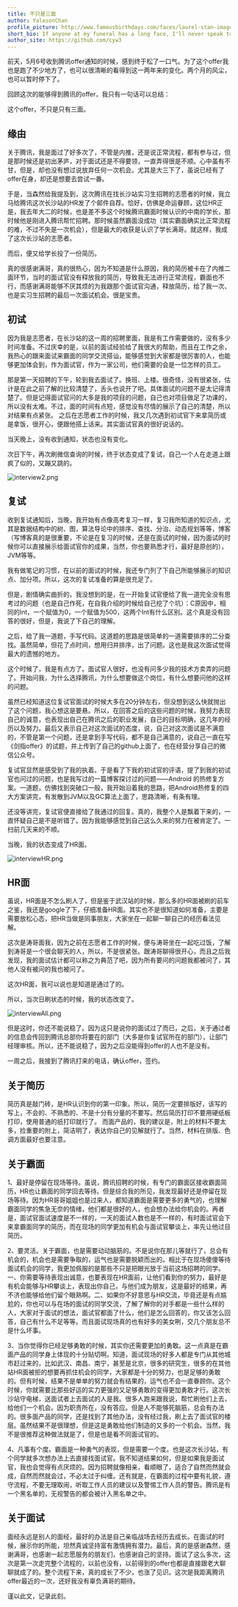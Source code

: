 ```yaml
---
title: 不只是三面
author: YalesonChan
profile_picture: http://www.famousbirthdays.com/faces/laurel-stan-image.jpg
short_bio: If anyone at my funeral has a long face, I'll never speak to him again.
author_site: https://github.com/cyw3
---
```


前天，5月6号收到腾讯offer通知的时候，感到终于松了一口气。为了这个offer我也是跑了不少地方了，也可以很清晰的看得到这一两年来的变化。两个月的风尘，也可以暂时停下了。

回顾这次的能够得到腾讯的offer，我只有一句话可以总结：

这个offer，不只是只有三面。

## 缘由

关于腾讯，我是面过了好多次了，不管是内推，还是说正常流程，都有参与过，但是那时候还是初出茅庐，对于面试还是不得要领，一直弄得很是不顺。心中虽有不甘，但是，却也没有想过说放弃任何一次机会。尤其是大三下了，虽说已经有了offer在身，却还是想要去尝试一番。

于是，当森然给我提及到，这次腾讯在找长沙站实习生招聘的志愿者的时候，我立马给腾讯这次长沙站的HR发了个邮件自荐。恰好，仿佛是命运眷顾，这位HR正是，我去年大二的时候，也是差不多这个时候腾讯霸面时候认识的中南的学长，那时候他是刚进入腾讯帮忙招聘。那时候虽然霸面没成功（其实霸面确实比正常流程的难，不过不失是一次机会），但是最大的收获是认识了学长满哥。就这样，我成了这次长沙站的志愿者。

而后，便又给学长投了一份简历。

真的很感谢满哥，真的很热心，因为不知道是什么原因，我的简历被卡在了内推二面环节，当时的面试官没有释放我的简历，导致我无法进行正常流程，霸面也不行，而感谢满哥能够不厌其烦的为我跟那个面试官沟通，释放简历，给了我一次、也是实习生招聘的最后一次面试机会。很是宝贵。

## 初试

因为我是志愿者，在长沙站的这一周的招聘里面，我是有工作需要做的，没有多少时间准备。不过庆幸的是，以前的面试经验给了我很大的帮助，而且在工作之余，我热心的跟来面试来霸面的同学交流搭讪，能够感觉到大家都是很厉害的人，也能够更加体会到，作为面试官，作为一家公司，他们需要的会是一位怎样的员工。

那是第一天招聘的下午，轮到我去面试了。换班、上楼。很奇怪，没有很紧张，估计是在此之前了解的比较清楚了，舌头也说开了吧。具体面试的问题不是太记得清楚了。但是记得面试官问的大多是我的项目的问题，自己也对项目做足了功课的，所以没有太难。不过，面的时间有点短，感觉没有尽情的展示了自己的清楚，所以对结果有点紧张。
之后在志愿者工作的时候，我又几次遇到初试官下来拿简历或是拿饭，很开心，便跟他搭上话来。其实面试官真的很好说话的。

当天晚上，没有收到通知，状态也没有变化。

次日下午，再次刷微信查询的时候，终于状态变成了复试，自己一个人在走道上跟疯了似的，又蹦又跳的。

![interview2.png]({{site.baseurl}}/img/interview2.png)

## 复试

收到复试通知后，当晚，我开始有点像高考复习一样，复习我所知道的知识点，尤其是数据结构中的树、图，算法导论中的排序、查找、分治、动态规划等等，博客（写博客真的是很重要，不论是在复习的时候，还是在面试的时候，因为面试的时候你可以直接展示给面试官你的成果，当然，你也要熟悉才行，最好是原创的），JVM等等。

我有做笔记的习惯，在以前的面试的时候，我还专门列了下自己所能够展示的知识点、加分项。所以，这次的复试准备的算是很充足了。

但是，剧情确实曲折的，我没想到的是，在一开始复试官便给了我一道完全没有思考过的问题（也是自己作死，在自我介绍的时候给自己挖了个坑）：C原因中，相同的Int，一个赋值为0，一个赋值为500，这两个Int有什么区别。这个真是没有回答的很好，但是，我说了下自己的理解。

之后，给了我一道题，手写代码。这道题的思路是很简单的一道需要排序的二分查找。虽然简单，但花了点时间，想用归并排序，出了问题。这也是我这次面试觉得最大的遗憾的地方。

这个时候了，我是有点方了。面试官人很好，也没有问多少我的技术方卖弄的问题了。开始问我，为什么选择腾讯，为什么想要做这个岗位，有什么想要问他的这样的问题。

虽然已经知道这位复试官面试的时候大多在20分钟左右，但没想到这么快就抛出了这个问题，我心想这是要悬。所以，在回答之后的这些问题的时候，我努力表现自己的诚意，也表现出自己在腾讯之后的职业发展，自己的目标明确，这几年的经历以及努力。最后又表示自己对这次面试的态度，说，自己对这次面试是不满意的，不管是第一个问题，还是拿到手写代码，都不是自己满意的，说自己一直在写《剑指offer》的试题，并上传到了自己的github上面了，也在经营分享自己的微信公众号。

复试官显然是感受到了我的执着。于是看了下我的初试官的评语，提了到我的初试官也问过的问题，也是我写过的一篇博客探讨过的问题——Android 的热修复方案。一道题，仿佛找到突破口一般，我开始沿着我的思路，把Android热修复的四大方案讲完，有发散到JVM以及GC算法上面了，思路清晰，有条有理。

还没等讲完，复试官便直接给了我通过的回复。真的，我整个人是飘着下来的，一直怀疑自己是不是听错了。因为我能够感觉到自己这么久来的努力在被肯定了。一扫前几天来的不顺。

当晚，我的状态变成了HR面。

![interviewHR.png]({{site.baseurl}}/img/interviewHR.png)

## HR面
虽说，HR面是不怎么刷人了，但是鉴于武汉站的时候，那么多的HR面被刷的前车之鉴，我还是google了下，仔细准备HR面。其实也不是很知道如何准备，主要是需要放松心态，把HR当做是同事朋友，大家坐在一起聊一聊自己的经历看法见解。

这次是涛哥面我，因为之前在志愿者工作的时候，便与涛哥坐在一起吃过饭，了解到涛哥是一个很会聊天的人，所以，不是很紧张。跟涛哥聊得很开心，而且之后我发现，我的面试估计都可以称之为典范了吧，因为所有要问的问题我都被问了，其他人没有被问的我也被问了。

这次HR面，我可以说也是知道是通过了的。

所以，当次日刷状态的时候，我的状态改变了。

![interviewAll.png]({{site.baseurl}}/img/interviewAll.png)

但是这时，你还不能说稳了。因为这只是说你的面试过了而已，之后，关于通过者的信息会传回到腾讯总部你将要在的部门（大多是你复试官所在的部门），让部门经理审核。所以，还不能说稳了，因为之后没能得到offer的人也不是没有。

一周之后，我接到了腾讯打来的电话，确认offer，签约。

## 关于简历

简历真是敲门砖，是HR认识到你的第一印象。所以，简历一定要排版好，该写的写上，不会的、不熟悉的、不是十分有分量的不要写。然后简历打印不要用硬纸板打印，使用普通的纸打印就行了。
而面产品的，我的建议是，附上的材料不要太多，捡重要的附上，简洁明了，表达你自己的见解就行了。当然，材料在排版、色调方面最好也要注意。

## 关于霸面

1、最好是停留在现场等待。虽说，腾讯招聘的时候，有专门的霸面区接收霸面简历，HR也让霸面的同学回去等待。但是综合我的所见，我发现最好还是停留在现场等待。因为HR哥哥姐姐也是过来人，都知道霸面是需要更多的勇气的，也理解霸面同学的焦急无奈的情绪，他们都是很好的人，也会想办法给你机会的。再者是，面试官面试速度是不一样的，一天的面试人数也是不一样的，有时面试官会下来拿霸面同学的简历，而在现场的同学更加有机会与面试官攀谈上，率先让他过目简历。

2、要灵活。关于霸面，也是需要动动脑筋的。不是说你在那儿等就行了，总会有机会的，机会也是需要争取的，运气也是需要脱颖而出的。相比于在现场傻傻等待面试机会的同学，我更加佩服的是那些不只是把眼光放于当前这场招聘的同学。一、你需要等待表现出诚意，也要表现在HR面前，让他们看到你的努力，最好是有机会能够与HR攀谈上，表现出你自己，与他们成为朋友，这是最好的结果，再不济也能够给他们留个眼熟啊。二、如果你不好意思与HR交流，毕竟还是有点尴尬的，你也可以与在场的面试的同学交流，了解了解你的对手都是一些什么样的人，大家对于面试的想法，面试官都面了什么，他们是怎么回答的，你又该怎么回答，自己有什么不足等等。而且面试现场真的也有好多的美女咧，交几个朋友总不是什么坏事。

3、当你觉得你已经足够勇敢的时候，其实你还需要更加的勇敢。这一点真是在霸面产品的同学身上体现的十分贴切啊。知道，面试现场的好多人都是专门从其他城市赶过来的，比如武汉、南昌、南宁，甚至是北京，很多的研究生，很多的在其他站HR面被拒的想要再抓住机会的同学，大家都是十分的努力，也是足够的勇敢的。但有时候，结果不是单单的努力就会有结果的，运气也不会一直眷顾你。这个时候，你就需要比那些好运的实力更强的又足够勇敢的变得更加勇敢才行。这次长沙站守电梯，送面试者上去面试的人是我。很多人跑来跟我说，帮忙刷他们上去，给他们一个机会。因为职责所在，没有答应。但是人不能够死脑筋，总会有办法的。很多面产品的同学，还是找到了其他办法，没有经过我，刷上去了面试官的楼层。虽然结果不是很理想，但是这是勇敢给他们制造的又多的一个机会。当然，我不是很推荐这种做法就是了，但是也是看不同面试官的。

4、凡事有个度。霸面是一种勇气的表现，但是需要一个度。也是这次长沙站，有个同学就多次想办法上去直接找面试官。我不知道结果如何，但是如果我是面试官，我也会觉得有点厌烦的。因为招聘就像相亲，看顺眼了，适合了自然而然就会成，自然而然就会过，不必太过于纠缠。还有就是，在霸面的过程中要有礼貌，遵守流程，不要无理取闹，听取工作人员的建议以及警惕工作人员的警告。腾讯是有一个黑名单的，无视警告的都会被计入黑名单之中。

## 关于面试

面经永远是别人的面经，最好的办法是自己亲临战场去经历去成长。在面试的时候，展示你的所能，坦然真诚坚持富有激情拥有潜力。
​
最后，真的是感谢森然，感谢满哥，也感谢一起志愿服务的朋友们，也感谢自己的坚持。面试了这么多次，这次是第一次走完整个流程的，以前也没有，以前得到的offer也都是直接跟老大聊聊就成了的。整个流程下来，真的成长了不少，也涨了见识。这次是我距离腾讯offer最近的一次，还好我没有辜负满哥的期待。

谨以此文，记录此刻。